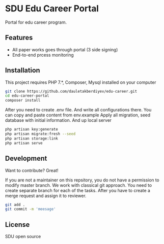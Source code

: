 # SDU Edu Career Portal

Portal for edu career program. 

## Features

- All paper works goes through portal (3 side signing)
- End-to-end prcess monitoring

## Installation

This project requires PHP 7.*, Composer, Mysql installed on your computer

```sh
git clone https://github.com/dauletakberdiyev/edu-career.git
cd edu-career-portal
composer install
```

After you need to create .env file. And write all configurations there. You can copy and paste content from env.example 
Apply all migration, seed database with initial information. And up local server

```sh
php artisan key:generate
php artisan migrate:fresh --seed
php artisan storage:link
php artisan serve
```

## Development

Want to contribute? Great!

If you are not a maintainer on this repsitory, you do not have a permission to modify master branch. We work with classical git approach. You need to create separate branch for each of the tasks. After you have to create a merge request and assign it to reviewer. 

```sh
git add .
git commit -m 'meesage'
```

## License

SDU open source
